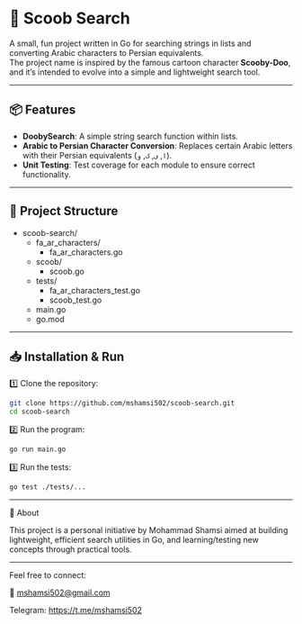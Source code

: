 # 🐾 Scoob Search

A small, fun project written in Go for searching strings in lists and converting Arabic characters to Persian equivalents.  
The project name is inspired by the famous cartoon character **Scooby-Doo**, and it’s intended to evolve into a simple and lightweight search tool.

---

## 📦 Features

- **DoobySearch**: A simple string search function within lists.
- **Arabic to Persian Character Conversion**: Replaces certain Arabic letters with their Persian equivalents (`ا`, `ی`, `ک`, `و`).
- **Unit Testing**: Test coverage for each module to ensure correct functionality.

---

## 📂 Project Structure

- scoob-search/
    - fa_ar_characters/
        - fa_ar_characters.go
    - scoob/
        - scoob.go
    - tests/
        - fa_ar_characters_test.go
        - scoob_test.go
    - main.go
    - go.mod

---

## 📥 Installation & Run  

1️⃣ Clone the repository:
```bash
git clone https://github.com/mshamsi502/scoob-search.git
cd scoob-search
```

2️⃣ Run the program:
```bash
go run main.go
```

3️⃣ Run the tests:
```bash
go test ./tests/...
```

---

📖 About

This project is a personal initiative by Mohammad Shamsi aimed at building lightweight, efficient search utilities in Go, and learning/testing new concepts through practical tools.

---

Feel free to connect:

📧 mshamsi502@gmail.com

Telegram: https://t.me/mshamsi502

